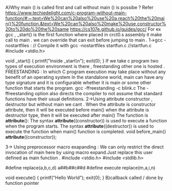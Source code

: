  A)Why main () is  called first and call without main () is possibe ?
Refer https://www.techiedelight.com/c-program-without-main-function/#:~:text=We%20can%20also%20use%20a,reach%20the%20main()%20function.&text=We%20can%20also%20make%20use,constructor%20to%20do%20the%20same
https://cs107e.github.io/guides/gcc/
For ex gcc , _start() is the first function where placed in crct0.s assembly it make call to main . we can override that can exit before jumping to main .
1->gcc -nostartfiles :
// Compile it with gcc -nostartfiles startfun.c
 //startfun.c
#include <stdio.h>
 
void _start()
{
    printf("Inside _start\n");
    exit(0);
}
If we take c program two types of execution environment is there , freestanding other one is hosted .
FREESTANDING : 
              In which C program execution may take place without any benefit of an operating system
              In the standalone world, main can have any type signature and it is configurable whether it is main or some other function that starts the program.
              gcc -ffreestanding -c blink.c
              The -ffreestanding option also directs the compiler to not assume that standard functions have their usual definitions. 
2->Using attribute constructor , destructor but without main we cant .
When the attribute is constructor attribute, then it will be executed before main()
when the attribute is destructor type, then it will be executed after main()
The function is __attribute__():
         The syntax __attribute__((constructor)) is used to execute a function when the program starts. 
         The syntax __attribute__((destructor)) is used to execute the function when main() function is completed. 
void before_main() __attribute__((constructor));
         
3-> Using preprocessor macro exapanding :
We can only restrict the direct invocation of main here by using macro expand.Just replace this user defined as main function .
#include <stdio.h>
#include <stdlib.h>
 
#define replace(a,b,c,d) a##b##c##d
#define execute replace(m,a,i,n)
 
void execute()
{
    printf("Hello World");
    exit(0);
}
B)callback called / done by function pointer 
